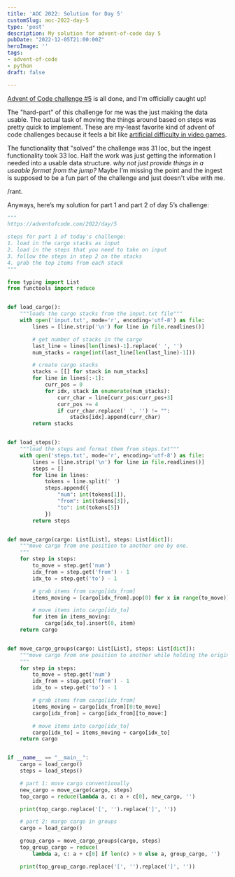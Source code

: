```yaml
---
title: 'AOC 2022: Solution for Day 5'
customSlug: aoc-2022-day-5
type: 'post'
description: My solution for advent-of-code day 5
pubDate: "2022-12-05T21:00:00Z"
heroImage: ''
tags:
- advent-of-code
- python
draft: false

---
```

[Advent of Code challenge #5](https://adventofcode.com/2022/day/5) is all done, and I'm officially caught up! 

The "hard-part" of this challenge for me was the just making the data usable. The actual task of moving the things around based on steps was pretty quick to implement. These are my-least favorite kind of advent of code challenges because it feels a bit like [artificial difficulty in video games](https://videogaming.fandom.com/wiki/Artificial_Difficulty). 

The functionality that "solved" the challenge was 31 loc, but the ingest functionality took 33 loc. Half the work was just getting the information I needed into a usable data structure. _why not just provide things in a useable format from the jump?_ Maybe I'm missing the point and the ingest is supposed to be a fun part of the challenge and just doesn't vibe with me. 

/rant.

Anyways, here’s my solution for part 1 and part 2 of day 5’s challenge:

```python
"""
https://adventofcode.com/2022/day/5

steps for part 1 of today's challenge:
1. load in the cargo stacks as input
2. load in the steps that you need to take on input
3. follow the steps in step 2 on the stacks
4. grab the top items from each stack
"""

from typing import List
from functools import reduce


def load_cargo():
    """loads the cargo stacks from the input.txt file"""
    with open('input.txt', mode='r', encoding='utf-8') as file:
        lines = [line.strip('\n') for line in file.readlines()]

        # get number of stacks in the cargo
        last_line = lines[len(lines)-1].replace(' ', '')
        num_stacks = range(int(last_line[len(last_line)-1]))

        # create cargo stacks
        stacks = [[] for stack in num_stacks]
        for line in lines[:-1]:
            curr_pos = 0
            for idx, stack in enumerate(num_stacks):
                curr_char = line[curr_pos:curr_pos+3]
                curr_pos += 4
                if curr_char.replace(' ', '') != "":
                    stacks[idx].append(curr_char)
        return stacks


def load_steps():
    """load the steps and format them from steps.txt"""
    with open('steps.txt', mode='r', encoding='utf-8') as file:
        lines = [line.strip('\n') for line in file.readlines()]
        steps = []
        for line in lines:
            tokens = line.split(' ')
            steps.append({
                "num": int(tokens[1]),
                "from": int(tokens[3]),
                "to": int(tokens[5])
            })
        return steps


def move_cargo(cargo: List[List], steps: List[dict]):
    """move cargo from one position to another one by one.
    """
    for step in steps:
        to_move = step.get('num')
        idx_from = step.get('from') - 1
        idx_to = step.get('to') - 1

        # grab items from cargo[idx_from]
        items_moving = [cargo[idx_from].pop(0) for x in range(to_move)]

        # move items into cargo[idx_to]
        for item in items_moving:
            cargo[idx_to].insert(0, item)
    return cargo


def move_cargo_groups(cargo: List[List], steps: List[dict]):
    """move cargo from one position to another while holding the original shape.
    """
    for step in steps:
        to_move = step.get('num')
        idx_from = step.get('from') - 1
        idx_to = step.get('to') - 1

        # grab items from cargo[idx_from]
        items_moving = cargo[idx_from][0:to_move]
        cargo[idx_from] = cargo[idx_from][to_move:]

        # move items into cargo[idx_to]
        cargo[idx_to] = items_moving + cargo[idx_to]
    return cargo


if __name__ == "__main__":
    cargo = load_cargo()
    steps = load_steps()

    # part 1: move cargo conventionally
    new_cargo = move_cargo(cargo, steps)
    top_cargo = reduce(lambda a, c: a + c[0], new_cargo, '')

    print(top_cargo.replace('[', '').replace(']', ''))

    # part 2: margo cargo in groups
    cargo = load_cargo()

    group_cargo = move_cargo_groups(cargo, steps)
    top_group_cargo = reduce(
        lambda a, c: a + c[0] if len(c) > 0 else a, group_cargo, '')

    print(top_group_cargo.replace('[', '').replace(']', ''))
```
